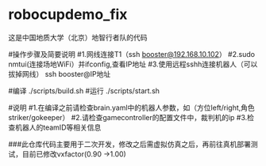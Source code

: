 # robocupdemo_fix
这是中国地质大学（北京）地智行者队的代码

#操作步骤及简要说明
#1.网线连接T1（ssh booster@192.168.10.102）
#2.sudo nmtui(连接场地WiFi）并ifconfig,查看IP地址
#3.使用远程sshh连接机器人（可以拔掉网线） ssh booster@IP地址

#编译
./scripts/build.sh
#运行
./scripts/start.sh

#说明
#1.在编译之前请检查brain.yaml中的机器人参数，如（方位left/right,角色striker/gokeeper）
#2.请检查gamecontroller的配置文件中，裁判机的ip
#3.检查机器人的teamID等相关信息

###此仓库代码主要用于二次开发，修改之后需虚拟仿真之后，再前往真机部署测试，目前已修改vxfactor(0.90 ->1.00)

